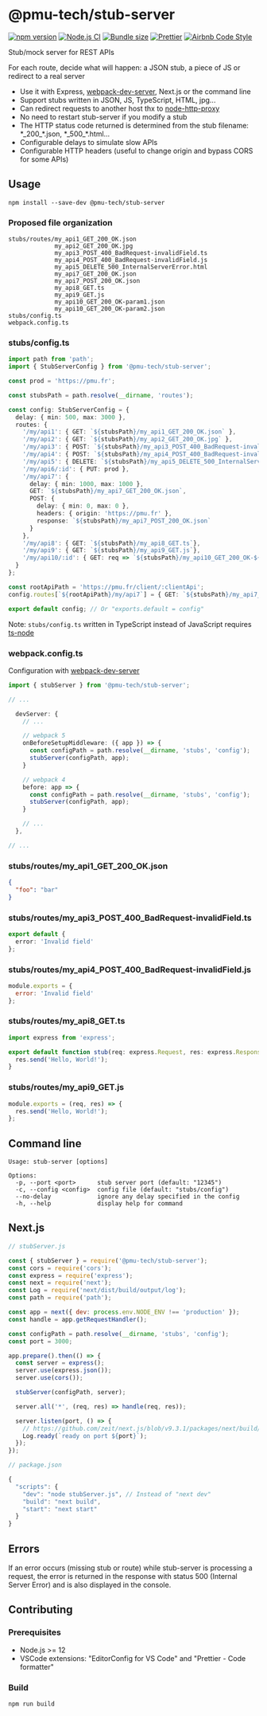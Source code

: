 # @pmu-tech/stub-server

[![npm version](https://badge.fury.io/js/%40pmu-tech%2Fstub-server.svg)](https://www.npmjs.com/package/@pmu-tech/stub-server)
[![Node.js CI](https://github.com/pmu-tech/stub-server/workflows/Node.js%20CI/badge.svg?branch=master)](https://github.com/pmu-tech/stub-server/actions)
[![Bundle size](https://badgen.net/bundlephobia/minzip/@pmu-tech/stub-server)](https://bundlephobia.com/result?p=@pmu-tech/stub-server)
[![Prettier](https://img.shields.io/badge/code_style-prettier-ff69b4.svg)](https://github.com/prettier/prettier)
[![Airbnb Code Style](https://badgen.net/badge/code%20style/airbnb/ff5a5f?icon=airbnb)](https://github.com/airbnb/javascript)

Stub/mock server for REST APIs

For each route, decide what will happen: a JSON stub, a piece of JS or redirect to a real server

- Use it with Express, [webpack-dev-server](https://github.com/webpack/webpack-dev-server), Next.js or the command line
- Support stubs written in JSON, JS, TypeScript, HTML, jpg...
- Can redirect requests to another host thx to [node-http-proxy](https://github.com/http-party/node-http-proxy)
- No need to restart stub-server if you modify a stub
- The HTTP status code returned is determined from the stub filename: \*\_200\_\*.json, \*\_500\_\*.html...
- Configurable delays to simulate slow APIs
- Configurable HTTP headers (useful to change origin and bypass CORS for some APIs)

## Usage

`npm install --save-dev @pmu-tech/stub-server`

### Proposed file organization

```
stubs/routes/my_api1_GET_200_OK.json
             my_api2_GET_200_OK.jpg
             my_api3_POST_400_BadRequest-invalidField.ts
             my_api4_POST_400_BadRequest-invalidField.js
             my_api5_DELETE_500_InternalServerError.html
             my_api7_GET_200_OK.json
             my_api7_POST_200_OK.json
             my_api8_GET.ts
             my_api9_GET.js
             my_api10_GET_200_OK-param1.json
             my_api10_GET_200_OK-param2.json
stubs/config.ts
webpack.config.ts
```

### stubs/config.ts

```TypeScript
import path from 'path';
import { StubServerConfig } from '@pmu-tech/stub-server';

const prod = 'https://pmu.fr';

const stubsPath = path.resolve(__dirname, 'routes');

const config: StubServerConfig = {
  delay: { min: 500, max: 3000 },
  routes: {
    '/my/api1': { GET: `${stubsPath}/my_api1_GET_200_OK.json` },
    '/my/api2': { GET: `${stubsPath}/my_api2_GET_200_OK.jpg` },
    '/my/api3': { POST: `${stubsPath}/my_api3_POST_400_BadRequest-invalidField.ts` },
    '/my/api4': { POST: `${stubsPath}/my_api4_POST_400_BadRequest-invalidField.js` },
    '/my/api5': { DELETE: `${stubsPath}/my_api5_DELETE_500_InternalServerError.html` },
    '/my/api6/:id': { PUT: prod },
    '/my/api7': {
      delay: { min: 1000, max: 1000 },
      GET: `${stubsPath}/my_api7_GET_200_OK.json`,
      POST: {
        delay: { min: 0, max: 0 },
        headers: { origin: 'https://pmu.fr' },
        response: `${stubsPath}/my_api7_POST_200_OK.json`
      }
    },
    '/my/api8': { GET: `${stubsPath}/my_api8_GET.ts`},
    '/my/api9': { GET: `${stubsPath}/my_api9_GET.js`},
    '/my/api10/:id': { GET: req => `${stubsPath}/my_api10_GET_200_OK-${req.params.id}.json` }
  }
};

const rootApiPath = 'https://pmu.fr/client/:clientApi';
config.routes[`${rootApiPath}/my/api7`] = { GET: `${stubsPath}/my_api7_GET_200_OK.json` };

export default config; // Or "exports.default = config"
```

Note: `stubs/config.ts` written in TypeScript instead of JavaScript requires [ts-node](https://github.com/TypeStrong/ts-node)

### webpack.config.ts

Configuration with [webpack-dev-server](https://github.com/webpack/webpack-dev-server)

```TypeScript
import { stubServer } from '@pmu-tech/stub-server';

// ...

  devServer: {
    // ...

    // webpack 5
    onBeforeSetupMiddleware: ({ app }) => {
      const configPath = path.resolve(__dirname, 'stubs', 'config');
      stubServer(configPath, app);
    }

    // webpack 4
    before: app => {
      const configPath = path.resolve(__dirname, 'stubs', 'config');
      stubServer(configPath, app);
    }

    // ...
  },

// ...
```

### stubs/routes/my_api1_GET_200_OK.json

```JSON
{
  "foo": "bar"
}
```

### stubs/routes/my_api3_POST_400_BadRequest-invalidField.ts

```TypeScript
export default {
  error: 'Invalid field'
};
```

### stubs/routes/my_api4_POST_400_BadRequest-invalidField.js

```JavaScript
module.exports = {
  error: 'Invalid field'
};
```

### stubs/routes/my_api8_GET.ts

```TypeScript
import express from 'express';

export default function stub(req: express.Request, res: express.Response) {
  res.send('Hello, World!');
}
```

### stubs/routes/my_api9_GET.js

```JavaScript
module.exports = (req, res) => {
  res.send('Hello, World!');
};
```

## Command line

```
Usage: stub-server [options]

Options:
  -p, --port <port>      stub server port (default: "12345")
  -c, --config <config>  config file (default: "stubs/config")
  --no-delay             ignore any delay specified in the config
  -h, --help             display help for command
```

## Next.js

```JavaScript
// stubServer.js

const { stubServer } = require('@pmu-tech/stub-server');
const cors = require('cors');
const express = require('express');
const next = require('next');
const Log = require('next/dist/build/output/log');
const path = require('path');

const app = next({ dev: process.env.NODE_ENV !== 'production' });
const handle = app.getRequestHandler();

const configPath = path.resolve(__dirname, 'stubs', 'config');
const port = 3000;

app.prepare().then(() => {
  const server = express();
  server.use(express.json());
  server.use(cors());

  stubServer(configPath, server);

  server.all('*', (req, res) => handle(req, res));

  server.listen(port, () => {
    // https://github.com/zeit/next.js/blob/v9.3.1/packages/next/build/output/store.ts#L85-L88
    Log.ready(`ready on port ${port}`);
  });
});
```

```JavaScript
// package.json

{
  "scripts": {
    "dev": "node stubServer.js", // Instead of "next dev"
    "build": "next build",
    "start": "next start"
  }
}
```

## Errors

If an error occurs (missing stub or route) while stub-server is processing a request, the error is returned in the response with status 500 (Internal Server Error) and is also displayed in the console.

## Contributing

### Prerequisites

- Node.js >= 12
- VSCode extensions: "EditorConfig for VS Code" and "Prettier - Code formatter"

### Build

`npm run build`

